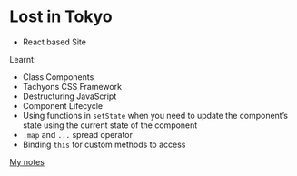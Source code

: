 # Lost in Tokyo

- React based Site

Learnt:

- Class Components
- Tachyons CSS Framework
- Destructuring JavaScript
- Component Lifecycle
- Using functions in `setState` when you need to update the component’s state using the current state of the component
- `.map` and `...` spread operator
- Binding `this` for custom methods to access

[My notes](github.com/leannethng/notes/blob/master/superHi-courses/react-wk1-lost-in-tokyo.md)
